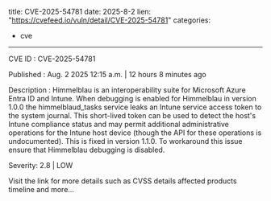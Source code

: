  
title: CVE-2025-54781
date: 2025-8-2
lien: "https://cvefeed.io/vuln/detail/CVE-2025-54781"
categories:
  - cve
---

CVE ID : CVE-2025-54781

Published :  Aug. 2
2025
12:15 a.m. | 12 hours
8 minutes ago

Description : Himmelblau is an interoperability suite for Microsoft Azure Entra ID and Intune. When debugging is enabled for Himmelblau in version 1.0.0
the himmelblaud_tasks service leaks an Intune service access token to the system journal. This short-lived token can be used to detect the host's Intune compliance status
and may permit additional administrative operations for the Intune host device (though the API for these operations is undocumented). This is fixed in version 1.1.0. To workaround this issue
ensure that Himmelblau debugging is disabled.

Severity: 2.8 | LOW

Visit the link for more details
such as CVSS details
affected products
timeline
and more...
